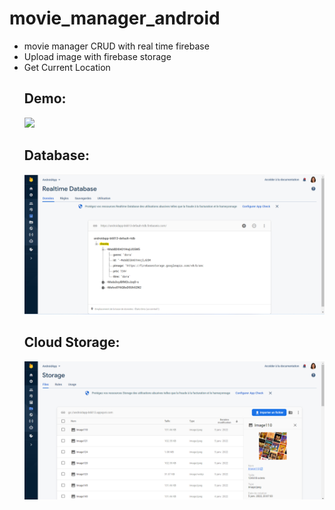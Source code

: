 # movie_manager_android

<ul>
  <li>
movie manager CRUD with real time firebase  </li>
  <li>
Upload image with firebase storage </li>
  <li>
Get Current Location  </li>

## Demo:

![](https://github.com/amira-haouet/movie_manager_android/blob/main/pic/Animationangular.gif)

 ## Database:
  
  ![](https://github.com/amira-haouet/movie_manager_android/blob/main/pic/realtime%20database.png)

   ## Cloud Storage:
  
  ![](https://github.com/amira-haouet/movie_manager_android/blob/main/pic/storage.png)
